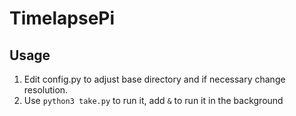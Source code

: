 # TimelapsePi

## Usage
1. Edit config.py to adjust base directory and if necessary change resolution.
2. Use ```python3 take.py``` to run it, add ```&``` to run it in the background


